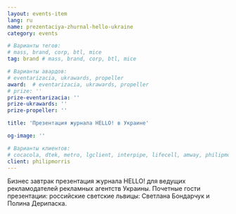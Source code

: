 ```yaml
---
layout: events-item
lang: ru
name: prezentaciya-zhurnal-hello-ukraine
category: events

# Варианты тегов:
# mass, brand, corp, btl, mice
tag: brand # mass, brand, corp, btl, mice

# Варианты авардов:
# eventarizacia, ukrawards, propeller
award:  # eventarizacia, ukrawards, propeller
# prize: ''
prize-eventarizacia: ''
prize-ukrawards: ''
prize-propeller: ''

title: 'Презентация журнала HELLO! в Украине'

og-image: ''

# Варианты клиентов:
# cocacola, dtek, metro, lgclient, interpipe, lifecell, amway, philipmorris, olymp, maristela, udp, top, zefir, unicef, wog, sebbank, niko, nemiroff, maxim, velykakyshenia, marieclaire, chervonenkoracing, burn, altis, mts, prime, seppala, lifeclient, pekingduck,
client: philipmorris
---
```


Бизнес  завтрак презентация  журнала  HELLO! для  ведущих рекламодателей рекламных агентств Украины. Почетные гости  презентации: российские светские львицы: Светлана Бондарчук и Полина Дерипаска.
